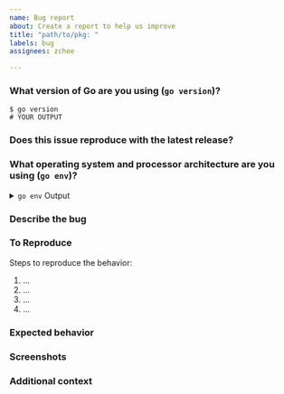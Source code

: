 ```yaml
---
name: Bug report
about: Create a report to help us improve
title: "path/to/pkg: " 
labels: bug
assignees: zchee

---
```


### What version of Go are you using (`go version`)?

```console
$ go version
# YOUR OUTPUT
```

### Does this issue reproduce with the latest release?

<!-- YES or NO -->

### What operating system and processor architecture are you using (`go env`)?

<details>
<summary><code>go env</code> Output</summary>
<br>

<pre>
$ go env
# YOUR OUTPUT

$ uname -v
# YOUR OUTPUT
</pre>
</details>

### Describe the bug

<!-- A clear and concise description of what the bug is. -->

### To Reproduce

Steps to reproduce the behavior:

1. ...
2. ...
3. ...
4. ...

### Expected behavior

<!-- A clear and concise description of what you expected to happen. -->

### Screenshots

<!-- If applicable, add screenshots to help explain your problem. -->

### Additional context

<!-- Add any other context about the problem here. -->
